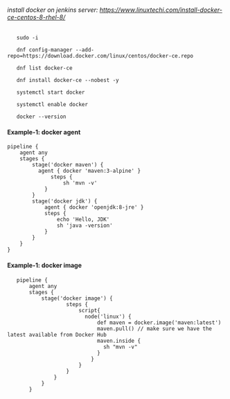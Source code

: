 ###### install docker on jenkins server: https://www.linuxtechi.com/install-docker-ce-centos-8-rhel-8/

       sudo -i
       
       dnf config-manager --add-repo=https://download.docker.com/linux/centos/docker-ce.repo
       
       dnf list docker-ce
       
       dnf install docker-ce --nobest -y
       
       systemctl start docker
       
       systemctl enable docker
       
       docker --version


#### Example-1: docker agent

    pipeline {
        agent any
        stages {
            stage('docker maven') {
              agent { docker 'maven:3-alpine' } 
                  steps {
                      sh 'mvn -v'
                }
            }
            stage('docker jdk') {
                agent { docker 'openjdk:8-jre' } 
                steps {
                    echo 'Hello, JDK'
                    sh 'java -version'
                }
            }
        }
    }
    
#### Example-1: docker image

       pipeline {
           agent any
           stages {
               stage('docker image') {
                       steps {
                           script{
                             node('linux') {
                                 def maven = docker.image('maven:latest')
                                 maven.pull() // make sure we have the latest available from Docker Hub
                                 maven.inside {
                                   sh "mvn -v"
                                 }
                               }
                           }
                       }
                   }
               }
           }
